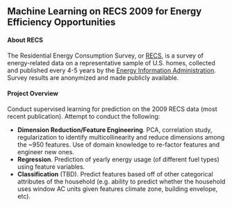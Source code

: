 ## Machine Learning on RECS 2009 for Energy Efficiency Opportunities

#### About RECS
The Residential Energy Consumption Survey, or [RECS](https://www.eia.gov/consumption/residential/index.php), is a survey of energy-related data on a representative sample of U.S. homes, collected and published every 4-5 years by the [Energy Information Administration](https://www.eia.gov). Survey results are anonymized and made publicly available.

#### Project Overview
Conduct supervised learning for prediction on the 2009 RECS data (most recent publication). Attempt to conduct the following:

- **Dimension Reduction/Feature Engineering**. PCA, correlation study, regularization to identify multicollinearity and reduce dimensions among the ~950 features. Use of domain knowledge to re-factor features and engineer new ones.
- **Regression**. Prediction of yearly energy usage (of different fuel types) using feature variables.
- **Classification** (TBD). Predict features based off of other categorical attributes of the household (e.g. ability to predict whether the household uses window AC units given features climate zone, building envelope, etc).
